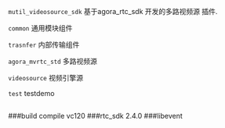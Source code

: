 `mutil_videosource_sdk`  基于agora_rtc_sdk 开发的多路视频源 插件.

`common` 通用模块组件

`trasnfer` 内部传输组件

`agora_mvrtc_std` 多路视频源

`videosource` 视频引擎源

`test` testdemo


##

###build compile vc120
###rtc_sdk 2.4.0
###libevent
